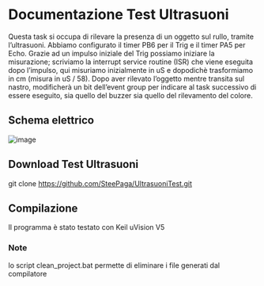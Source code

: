 Documentazione Test Ultrasuoni 
=========

Questa task si occupa di rilevare la presenza di un oggetto sul rullo, tramite l’ultrasuoni. Abbiamo configurato il timer PB6 per il Trig e il timer PA5 per Echo. Grazie ad un impulso iniziale del Trig possiamo iniziare la misurazione; scriviamo la interrupt service routine (ISR) che viene eseguita dopo l’impulso, qui misuriamo inizialmente in uS e dopodichè trasformiamo in cm (misura in uS / 58). 
Dopo aver rilevato l’oggetto mentre transita sul nastro, modificherà un bit dell’event group per indicare al task successivo di essere eseguito, sia quello del buzzer sia quello del rilevamento del colore. 

Schema elettrico
---------------------

![image](https://user-images.githubusercontent.com/97526576/154546160-23bbed77-7a4f-4b22-b643-86919fc6b45e.PNG)


Download Test Ultrasuoni
---------------------

git clone https://github.com/SteePaga/UltrasuoniTest.git

Compilazione
--------------------

Il programma è stato testato con Keil uVision V5

### Note
lo script clean_project.bat permette di eliminare i file generati dal compilatore
